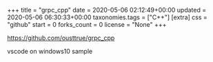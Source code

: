 +++
title = "grpc_cpp"
date = 2020-05-06 02:12:49+00:00
updated = 2020-05-06 06:30:33+00:00
taxonomies.tags = ["C++"]
[extra]
css = "github"
start = 0
forks_count = 0
license = "None"
+++

<https://github.com/ousttrue/grpc_cpp>

vscode on windows10 sample

